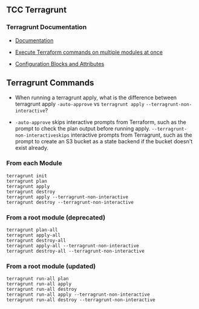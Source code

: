 ## TCC Terragrunt

### Terragrunt Documentation
* [Documentation](https://terragrunt.gruntwork.io/docs/)

* [Execute Terraform commands on multiple modules at once](https://terragrunt.gruntwork.io/docs/features/execute-terraform-commands-on-multiple-modules-at-once/#dependencies-between-modules)

* [Configuration Blocks and Attributes](https://terragrunt.gruntwork.io/docs/reference/config-blocks-and-attributes/#dependency)


## Terragrunt Commands
* When running a terragrunt apply, what is the difference between terragrunt apply `-auto-approve` vs `terragrunt apply` `--terragrunt-non-interactive`?

* `-auto-approve` skips interactive prompts from Terraform, such as the prompt to check the plan output before running apply. `--terragrunt-non-interactiveskips` interactive prompts from Terragrunt, such as the prompt to create an S3 bucket as a state backend if the bucket doesn't exist already.

### From each Module
```
terragrunt init
terragrunt plan
terragrunt apply
terragrunt destroy
terragrunt apply --terragrunt-non-interactive
terragrunt destroy --terragrunt-non-interactive
```

### From a root module (deprecated)
```
terragrunt plan-all
terragrunt apply-all
terragrunt destroy-all
terragrunt apply-all --terragrunt-non-interactive
terragrunt destroy-all --terragrunt-non-interactive
```
### From a root module (updated)
```
terragrunt run-all plan
terragrunt run-all apply
terragrunt run-all destroy
terragrunt run-all apply --terragrunt-non-interactive
terragrunt run-all destroy --terragrunt-non-interactive
```
